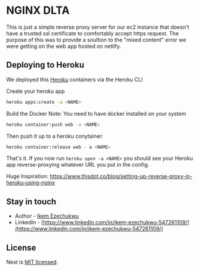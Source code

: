 # NGINX DLTA
This is just a simple reverse proxy server for our ec2 instance that doesn't have a trusted ssl certificate to comfortably accept https request. The purpose of this was to provide a soultion to the "mixed content" error we were getting on the web app hosted on netlify.

## Deploying to Heroku
We deployed this [Heroku](https://devcenter.heroku.com/) containers via the Heroku CLI

Create your heroku app

```bash
heroku apps:create -a <NAME>	
```

Build the Docker
Note: You need to have docker installed on your system

```bash
heroku container:push web -a <NAME>
```

Then push it up to a heroku conytainer:
```bash
heroku container:release web - a <NAME>
```

That's it. If you now run `heroku open -a <NAME>` you should see your Heroku app reverse-proxying whatever URL you put in the config.

Huge Inspiration: https://www.thisdot.co/blog/setting-up-reverse-proxy-in-heroku-using-nginx

## Stay in touch

- Author - [Ikem Ezechukwu](ikem.ezechukwu@outlook.com)
- LinkedIn - [https://www.linkedin.com/in/ikem-ezechukwu-547261109/](https://www.linkedin.com/in/ikem-ezechukwu-547261109/)


## License

Nest is [MIT licensed](LICENSE).